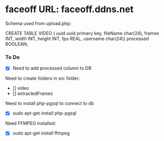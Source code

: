 # faceoff URL: faceoff.ddns.net

Schema used from upload.php:

CREATE TABLE VIDEO (
uuid uuid primary key,
fileName char(24),
frames INT,
width INT,
height INT,
fps REAL,
username char(24))
processed BOOLEAN;

### To Do
- [x] Need to add processed column to DB

Need to create folders in src folder:
- [] video
- [] extractedFrames

Need to install php-pgsql to connect to db
- [x] sudo apt-get install php-pgsql

Need FFMPEG installed:
- [x] sudo apt-get install ffmpeg
